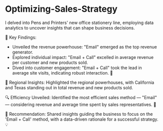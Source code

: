 # Optimizing-Sales-Strategy
I delved into Pens and Printers' new office stationery line, employing data analytics to uncover insights that can shape business decisions.

🧐 Key Findings:

 -  Unveiled the revenue powerhouse: "Email" emerged as the top revenue generator.
 - Explored individual impact: "Email + Call" excelled in average revenue per customer and new products sold.
 - Dived into customer engagement: "Email + Call" took the lead in average site visits, indicating robust interaction. 🤝

📍 Regional Insights:
Highlighted the regional powerhouses, with California and Texas standing out in total revenue and new products sold.

🔍 Efficiency Unveiled:
Identified the most efficient sales method — "Email" — considering revenue and average time spent by sales representatives. 🚀

📣 Recommendation:
Shared insights guiding the business to focus on the 'Email + Call' method, with a data-driven rationale for a successful strategy. 💡
